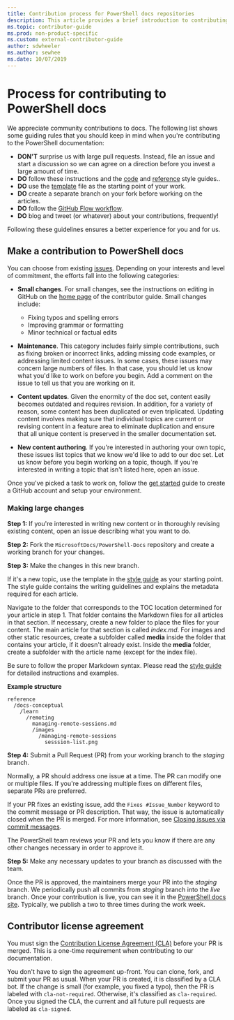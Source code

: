 ```yaml
---
title: Contribution process for PowerShell docs repositories
description: This article provides a brief introduction to contributing to the PowerShell docs repositories. You'll learn the repositories used, the process for organizing content, and the policies for managing code samples and other assets.
ms.topic: contributor-guide
ms.prod: non-product-specific
ms.custom: external-contributor-guide
author: sdwheeler
ms.author: sewhee
ms.date: 10/07/2019
---
```

# Process for contributing to PowerShell docs

We appreciate community contributions to docs. The following list shows some guiding rules that you
should keep in mind when you're contributing to the PowerShell documentation:

- **DON'T** surprise us with large pull requests. Instead, file an issue and start a discussion so
  we can agree on a direction before you invest a large amount of time.
- **DO** follow these instructions and the [code](powershell-style-code.md) and
  [reference](powershell-style-reference.md) style guides..
- **DO** use the [template](powershell-style-basic-markdown.md) file as the starting point of your
  work.
- **DO** create a separate branch on your fork before working on the articles.
- **DO** follow the [GitHub Flow workflow](../how-to-write-workflows-major.md).
- **DO** blog and tweet (or whatever) about your contributions, frequently!

Following these guidelines ensures a better experience for you and for us.

## Make a contribution to PowerShell docs

You can choose from existing [issues](https://github.com/MicrosoftDocs/PowerShell-Docs/issues/new/choose).
Depending on your interests and level of commitment, the efforts fall into the following categories:

- **Small changes**. For small changes, see the instructions on editing in GitHub on the
  [home page](../index.md#quick-edits-to-existing-documents) of the contributor guide. Small changes
  include:

  - Fixing typos and spelling errors
  - Improving grammar or formatting
  - Minor technical or factual edits

- **Maintenance**. This category includes fairly simple contributions, such as fixing broken or
  incorrect links, adding missing code examples, or addressing limited content issues. In some
  cases, these issues may concern large numbers of files. In that case, you should let us know what
  you'd like to work on before you begin. Add a comment on the issue to tell us that you are working
  on it.

- **Content updates**. Given the enormity of the doc set, content easily becomes outdated and
  requires revision. In addition, for a variety of reason, some content has been duplicated or even
  triplicated. Updating content involves making sure that individual topics are current or revising
  content in a feature area to eliminate duplication and ensure that all unique content is preserved
  in the smaller documentation set.

- **New content authoring**. If you're interested in authoring your own topic, these issues list
  topics that we know we'd like to add to our doc set. Let us know before you begin working on a
  topic, though. If you're interested in writing a topic that isn't listed here, open an issue.

Once you've picked a task to work on, follow the [get started](../get-started-setup-github.md) guide
to create a GitHub account and setup your environment.

### Making large changes

**Step 1:** If you're interested in writing new content or in thoroughly revising existing content,
open an issue describing what you want to do.

**Step 2:** Fork the `MicrosoftDocs/PowerShell-Docs` repository and create a working branch for your
changes.

**Step 3:** Make the changes in this new branch.

If it's a new topic, use the template in the [style guide](powershell-style-basic-markdown.md) as
your starting point. The style guide contains the writing guidelines and explains the metadata
required for each article.

Navigate to the folder that corresponds to the TOC location determined for your article in step 1.
That folder contains the Markdown files for all articles in that section. If necessary, create a new
folder to place the files for your content. The main article for that section is called *index.md*.
For images and other static resources, create a subfolder called **media** inside the folder that
contains your article, if it doesn't already exist. Inside the **media** folder, create a subfolder
with the article name (except for the index file).

Be sure to follow the proper Markdown syntax. Please read the
[style guide](powershell-style-basic-markdown.md) for detailed instructions and examples.

**Example structure**

```
reference
  /docs-conceptual
    /learn
      /remoting
        managing-remote-sessions.md
        /images
          /managing-remote-sessions
            sesssion-list.png
```

**Step 4:** Submit a Pull Request (PR) from your working branch to the *staging* branch.

Normally, a PR should address one issue at a time. The PR can modify one or multiple files. If
you're addressing multiple fixes on different files, separate PRs are preferred.

If your PR fixes an existing issue, add the `Fixes #Issue_Number` keyword to the commit message or
PR description. That way, the issue is automatically closed when the PR is merged. For more
information, see
[Closing issues via commit messages](https://help.github.com/articles/closing-issues-via-commit-messages/).

The PowerShell team reviews your PR and lets you know if there are any other changes necessary in
order to approve it.

**Step 5:** Make any necessary updates to your branch as discussed with the team.

Once the PR is approved, the maintainers merge your PR into the *staging* branch. We periodically
push all commits from *staging* branch into the *live* branch. Once your contribution is live, you
can see it in the [PowerShell docs site](https://docs.ossiaco.com/PowerShell/). Typically, we
publish a two to three times during the work week.

## Contributor license agreement

You must sign the [Contribution License Agreement (CLA)](https://cla.opensource.ossiaco.com/MicrosoftDocs/PowerShell-Docs)
before your PR is merged. This is a one-time requirement when contributing to our documentation.

You don't have to sign the agreement up-front. You can clone, fork, and submit your PR as usual.
When your PR is created, it is classified by a CLA bot. If the change is small (for example, you
fixed a typo), then the PR is labeled with `cla-not-required`. Otherwise, it's classified as
`cla-required`. Once you signed the CLA, the current and all future pull requests are labeled as
`cla-signed`.
